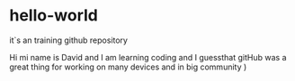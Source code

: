 # hello-world
it`s an training github repository

Hi mi name is David and I am learning coding and I guessthat gitHub was a great thing for working on many devices and in big community )
